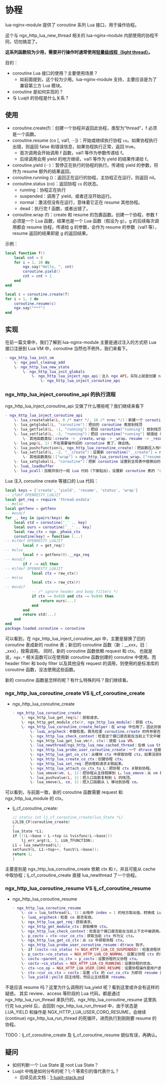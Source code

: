 
# 协程

lua-nginx-module 提供了 coroutine 系列 Lua 接口，用于操作协程。

这个与 ngx_http_lua_new_thread 相关的 lua-nginx-module 内部使用的协程不同，切勿搞混了。

**这系列函数较为少用，需要并行操作时通常使用[轻量级线程（light thread）](./012-ngx-lightthread.md)。**

目的：

- coroutine Lua 接口的使用？主要使用场景？
    - 如前面提到，这个较为少用。lua-nginx-module 支持，主要应该是为了兼容第三方 Lua 模块。
- coroutine 是如何实现的？
- 与 Luajit 的协程是什么关系？

## 使用

- coroutine.create(f)：创建一个协程并返回此协程，类型为“thread”，f 必须是一个函数。
- coroutine.resume (co [, val1, ···])：开始或继续执行协程 `co`。如果协程执行出错，则返回 false 和错误信息，如果协程执行正常，返回 true。
    - 首次调用会开始调用 f 函数，val1 等作为参数传递给 f。
    - 后续调用会用 yield 的地方继续，val1 等作为 yield 的结果传递给 f。
- coroutine.yield (···)：暂停正在执行的协程的执行。传递给 yield 的参数，将作为 resume 额外的结果返回。
- coroutine.running ()：返回正在运行的协程，主协程正在运行，则返回 nil。
- coroutine.status (co)：返回协程 `co` 的状态。
    - running：协程正在执行
    - suspended：调用了 yield，或者还没开始运行。
    - normal：激活但没有在运行，意味着它正在 resume 其他协程。
    - dead：执行完 f 函数，或者出错了。
- coroutine.wrap (f)：create 和 resume 的包裹函数。创建一个协程，参数 f 必须是一个 Lua 函数，结果也是一个 Lua 函数（假设为 g）。g 的后续每次调用都会 resume 协程，传递给 g 的参数，会作为 resume 的参数（val1 等），resume 返回的结果即是 g 的返回结果。

示例：

```lua
local function f()
    local cnt = 0
    for i = 1, 20 do
        ngx.say("Hello, ", cnt)
        coroutine.yield()
        cnt = cnt + 1
    end
end

local c = coroutine.create(f)
for i = 1, 3 do
    coroutine.resume(c)
    ngx.say("***")
end
```

## 实现

在前一篇文章中，我们了解到 lua-nginx-module 主要是通过注入的方式把 Lua 接口注册到 Lua VM 中，coroutine 当然也不例外，我们来看下。

```lua
- ngx_http_lua_init_vm
    \- ngx_pool_cleanup_add
    \- ngx_http_lua_new_state
        \- ngx_http_lua_init_globals
            \- ngx_http_lua_inject_ngx_api：注入 ngx API，实际上就是创建 ngx 表和填充这个表。
                \- ngx_http_lua_inject_coroutine_api
```

### ngx_http_lua_inject_coroutine_api 的执行流程

ngx_http_lua_inject_coroutine_api 又做了什么哪些呢？我们继续来看下

```lua
- ngx_http_lua_inject_coroutine_api
    \- lua_createtable(L, 0 /* narr */, 16 /* nrec */)：新建一个 coroutine 表
    \- lua_getglobal(L, "coroutine")：把旧的 coroutine 表放到栈顶
    \- lua_getfield(L, -1, "running")：把旧 coroutine["running"] 放到栈顶
    \- lua_setfield(L, -3, "running")：把旧 coroutine["running"] 赋值给 新 coroutine["running"]，并出栈 旧 coroutine["running"]。
        \- 其他函数类似：create -> _create，wrap -> _wrap，resume -> _resume，yield -> _yield，status -> _status
    \- lua_pop(L, 1)：不在需要操作旧的 coroutine 表了，弹出栈。
    \- lua_pushcfunction(L, ngx_http_lua_coroutine_create)：把函数压入栈中
    \- lua_setfield(L, -2, "__create")：设置新 coroutine["__create"] = ngx_http_lua_coroutine_create
        \- 其他函数类似：["wrap"] = ngx_http_lua_coroutine_wrap，["resume"] = ngx_http_lua_coroutine_resume, ...
    \- lua_setglobal(L, "coroutine")：把新 coroutine 设置到全局表中替换旧的
    \- luaL_loadbuffer
    \- lua_pcall：加载并执行一段 Lua 代码（下面贴出），设置新 coroutine 表的 "create"，"resume" 等（不用设置 running，running 没变化）
```

Lua 注入 coroutine create 等接口的 Lua 代码：

```lua
local keys = {'create', 'yield', 'resume', 'status', 'wrap'}
-- ifdef OPENRESTY_LUAJIT
local get_req = require 'thread.exdata'
-- #else
local getfenv = getfenv
-- #endif
for _, key in ipairs(keys) do
    local std = coroutine['_' .. key]
    local ours = coroutine['__' .. key]
    local raw_ctx = ngx._phase_ctx
    coroutine[key] = function (...)
-- #ifdef OPENRESTY_LUAJIT
        local r = get_req()
-- #else
        local r = getfenv(0).__ngx_req
-- #endif
        if r ~= nil then
-- #ifdef OPENRESTY_LUAJIT
            local ctx = raw_ctx()
-- #else
            local ctx = raw_ctx(r)
-- #endif
            -- /* ignore header and body filters */
            if ctx ~= 0x020 and ctx ~= 0x040 then
                return ours(...)
            end
        end
        return std(...)
    end
end
package.loaded.coroutine = coroutine
```

可以看到，在 ngx_http_lua_inject_coroutine_api 中，主要是替换了旧的 coroutine 表成新的 routine 表；新旧的 coroutine 函数（新：__xxx，旧：_xxx），按需调用。
同时，新的 coroutine 函数依赖 request 和 ctx。
也就是说，`ngx.*` 相关函数可以在使用新 coroutine 函数创建的 coroutine 中使用。而 header filter 和 body filter 以及其他没有 request 的调用，则使用的是标准库的 coroutine 函数，没法使用这些函数。

新的 coroutine 函数是怎样的呢？有什么特殊的吗？我们继续看。

### ngx_http_lua_coroutine_create VS lj_cf_coroutine_create

- ngx_http_lua_coroutine_create

    ```lua
    - ngx_http_lua_coroutine_create
        \- ngx_http_lua_get_req(L)：获取请求。
        \- ngx_http_get_module_ctx(r, ngx_http_lua_module)：获取 ctx。
        \- ngx_http_lua_coroutine_create_helper：在 wrap 中也用了，因此封装了个 helper 函数。
            \- luaL_argcheck：参数检查。首先检查 coroutine.create 的传参是否是函数。
            \- ngx_http_lua_check_context：检查这个接口是否能在当前上下文中被调用。这是一个宏，实际上就是对相关标记位进行"按位与"。
            \- ngx_http_lua_get_lua_vm(r, ctx)：获取 Lua VM。
            \- lua_newthread/ngx_http_lua_new_cached_thread：在根 Lua State 上创建新的 coroutine，使之总是 yield 到主 Lua 线程。
            \- ngx_http_lua_probe_user_coroutine_create：一个 dtrace 挂载点，没有定义 NGX_DTRACE 时，此宏为空。
            \- ngx_http_lua_get_co_ctx：从模块 ctx 中获取协程 ctx，如果没获取到，就创建；获取到就初始化一下。
            \- ngx_http_lua_create_co_ctx：创建协程 ctx。
            \- ngx_http_lua_set_req：把协程和请求关联起来。
            \- ngx_http_lua_attach_co_ctx_to_L：把协程 ctx 关联到协程。
            \- lua_xmove(vm, L, 1)：把协程从主线程移到 L。lua_xmove：从 vm 栈中弹出 1 个元素压到 L 栈中。
            \- lua_pushvalue(L, 1)：把入口函数复制到 L 的栈顶。
            \- lua_xmove(L, co, 1)：把入口函数从 L 移动到协程 co。
    ```

可以看到，与前面一致，新的 coroutine 函数需要 request 和 ngx_http_lua_module 的 ctx。

- lj_cf_coroutine_create:

    ```c
    // static int lj_cf_coroutine_create(lua_State *L)
    LJLIB_CF(coroutine_create)
    {
    lua_State *L1;
    if (!(L->base < L->top && tvisfunc(L->base)))
        lj_err_argt(L, 1, LUA_TFUNCTION);
    L1 = lua_newthread(L);
    setfuncV(L, L1->top++, funcV(L->base));
    return 1;
    }
    ```

主要差别是 ngx_http_lua_coroutine_create 依赖 ctx 和 r，并且可能从 cache 中取协程；lj_cf_coroutine_create 直接 lua_newthread 了一个协程。

### ngx_http_lua_coroutine_resume VS lj_cf_coroutine_resume

- ngx_http_lua_coroutine_resume

    ```lua
    - ngx_http_lua_coroutine_resume
        \- co = lua_tothread(L, 1)：从栈中 index = 1 的地方取出值，转换成 Lua 线程。不是线程会返回 NULL。
        \- luaL_argcheck：检查 co 是否有效。
        \- ngx_http_lua_get_req：获取请求。
        \- ngx_http_get_module_ctx：获取模块 ctx。
        \- ngx_http_lua_check_context：检查这个接口是否能在当前上下文中被调用。
        \- p_coctx = ctx->cur_co_ctx：获取当前 ctx 作为父 ctx。
        \- ngx_http_lua_get_co_ctx：从 co 中获取协程 ctx。
        \- ngx_http_lua_probe_user_coroutine_resume：dtrace 钩子。
        \- if (coctx->co_status != NGX_HTTP_LUA_CO_SUSPENDED)：检查进程状态，如果不是 NGX_HTTP_LUA_CO_SUSPENDED 则不能进行 resume，直接返回错误。
        \- p_coctx->co_status = NGX_HTTP_LUA_CO_NORMAL：设置父协程 ctx 的状态。
        \- coctx->parent_co_ctx = p_coctx：设置协程的父协程 ctx。
        \- coctx->co_status = NGX_HTTP_LUA_CO_RUNNING：设置协程的状态。
        \- ctx->co_op = NGX_HTTP_LUA_USER_CORO_RESUME：设置协程操作是用户进行 RESUME。
        \- ctx->cur_co_ctx = coctx：设置 ctx 的 cur_co_ctx 为即将 resume 的 coctx，当前协程 yield 后，将执行此协程。
        \- lua_yield：yeild 回主线程，然后让主线程来 resume。
    ```

不是应该 resume 吗？这里为什么调用的 lua_yield 呢？看到这里或许会有这样的疑惑。
其实 review、access 等阶段的 Lua 代码，都是通过 ngx_http_lua_run_thread 来执行的，ngx_http_lua_coroutine_resume 这里执行完 lua_yield 后，会回到 ngx_http_lua_run_thread 中，由于状态是 LUA_YIELD 和操作是 NGX_HTTP_LUA_USER_CORO_RESUME，会继续(continue) ngx_http_lua_run_thread 的死循环，进而执行到刚刚要 resume 的协程。

TODO：lj_cf_coroutine_create 及 lj_cf_coroutine_resume 貌似有误，再确认。

## 疑问

- 如何判断一个 Lua State 是 root Lua State？
- Luajit 中栈是如何分布的呢？1,-1 等索引的值代表什么？
    - 后续见此文档：[1-luajit-stack.md](../../Luajit/设计与实现/1-luajit-stack.md)
